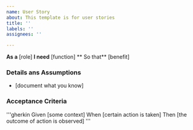 ```yaml
---
name: User Story
about: This template is for user stories
title: ''
labels: ''
assignees: ''

---
```


**As  a** [role]
**I need** [function]
** So that** [benefit]

### Details ans Assumptions
* [document what you know]

### Acceptance Criteria

'''gherkin
Given [some context]
When [certain action is taken]
Then [the outcome of action is observed]
'''
